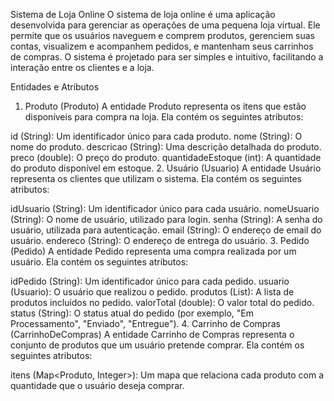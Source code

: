 Sistema de Loja Online
O sistema de loja online é uma aplicação desenvolvida para gerenciar as operações de uma pequena loja virtual. Ele permite que os usuários naveguem e comprem produtos, gerenciem suas contas, visualizem e acompanhem pedidos, e mantenham seus carrinhos de compras. O sistema é projetado para ser simples e intuitivo, facilitando a interação entre os clientes e a loja.

Entidades e Atributos
1. Produto (Produto)
A entidade Produto representa os itens que estão disponíveis para compra na loja. Ela contém os seguintes atributos:

id (String): Um identificador único para cada produto.
nome (String): O nome do produto.
descricao (String): Uma descrição detalhada do produto.
preco (double): O preço do produto.
quantidadeEstoque (int): A quantidade do produto disponível em estoque.
2. Usuário (Usuario)
A entidade Usuário representa os clientes que utilizam o sistema. Ela contém os seguintes atributos:

idUsuario (String): Um identificador único para cada usuário.
nomeUsuario (String): O nome de usuário, utilizado para login.
senha (String): A senha do usuário, utilizada para autenticação.
email (String): O endereço de email do usuário.
endereco (String): O endereço de entrega do usuário.
3. Pedido (Pedido)
A entidade Pedido representa uma compra realizada por um usuário. Ela contém os seguintes atributos:

idPedido (String): Um identificador único para cada pedido.
usuario (Usuario): O usuário que realizou o pedido.
produtos (List<Produto>): A lista de produtos incluídos no pedido.
valorTotal (double): O valor total do pedido.
status (String): O status atual do pedido (por exemplo, "Em Processamento", "Enviado", "Entregue").
4. Carrinho de Compras (CarrinhoDeCompras)
A entidade Carrinho de Compras representa o conjunto de produtos que um usuário pretende comprar. Ela contém os seguintes atributos:

itens (Map<Produto, Integer>): Um mapa que relaciona cada produto com a quantidade que o usuário deseja comprar.
